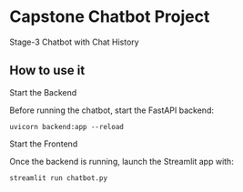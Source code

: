 # Capstone Chatbot Project

Stage-3 Chatbot with Chat History

## How to use it

Start the Backend

Before running the chatbot, start the FastAPI backend:

`uvicorn backend:app --reload`

Start the Frontend

Once the backend is running, launch the Streamlit app with:

`streamlit run chatbot.py`
